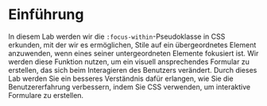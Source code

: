 # Einführung

In diesem Lab werden wir die `:focus-within`-Pseudoklasse in CSS erkunden, mit der wir es ermöglichen, Stile auf ein übergeordnetes Element anzuwenden, wenn eines seiner untergeordneten Elemente fokusiert ist. Wir werden diese Funktion nutzen, um ein visuell ansprechendes Formular zu erstellen, das sich beim Interagieren des Benutzers verändert. Durch dieses Lab werden Sie ein besseres Verständnis dafür erlangen, wie Sie die Benutzererfahrung verbessern, indem Sie CSS verwenden, um interaktive Formulare zu erstellen.
